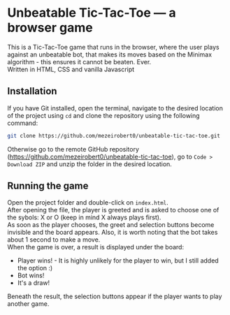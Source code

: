 # Unbeatable Tic-Tac-Toe — a browser game
This is a Tic-Tac-Toe game that runs in the browser, where the user plays against an unbeatable bot, that makes its moves based on the Minimax algorithm - this ensures it cannot be beaten. Ever. \
Written in HTML, CSS and vanilla Javascript

## Installation

If you have Git installed, open the terminal, navigate to the desired location of the project using `cd` and clone the repository using the following command:
```bash
git clone https://github.com/mezeirobert0/unbeatable-tic-tac-toe.git
```
Otherwise go to the remote GitHub repository (https://github.com/mezeirobert0/unbeatable-tic-tac-toe), go to `Code > Download ZIP` and unzip the folder in the desired location.

## Running the game

Open the project folder and double-click on `index.html`. \
After opening the file, the player is greeted and is asked to choose one of the sybols: X or O (keep in mind X always plays first). \
As soon as the player chooses, the greet and selection buttons become invisible and the board appears. Also, it is worth noting that the bot takes about 1 second to make a move. \
When the game is over, a result is displayed under the board:
* Player wins! - It is highly unlikely for the player to win, but I still added the option :)
* Bot wins!
* It's a draw!

Beneath the result, the selection buttons appear if the player wants to play another game.